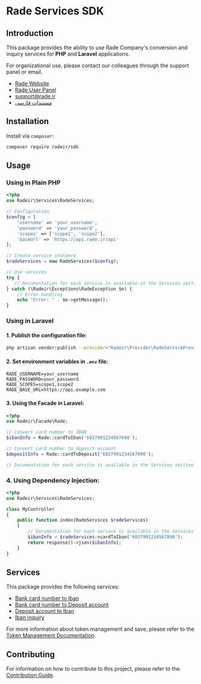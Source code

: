 # Rade Services SDK

## Introduction
This package provides the ability to use Rade Company's conversion and inquiry services for **PHP** and **Laravel** applications.

For organizational use, please contact our colleagues through the support panel or email.

- [Rade Website](https://rade.ir)
- [Rade User Panel](https://my.rade.ir)
- [support@rade.ir](mailto:support@rade.ir)
- [مستندات فارسی](README_FA.md)

## Installation

Install via `composer`:

```bash
composer require radeir/sdk
```

## Usage

### Using in Plain PHP

```php
<?php
use Radeir\Services\RadeServices;

// Configuration
$config = [
    'username' => 'your_username',
    'password' => 'your_password',
    'scopes' => ['scope1', 'scope2'],
    'baseUrl' => 'https://api.rade.ir/api'
];

// Create service instance
$radeServices = new RadeServices($config);

// Use services
try {
   // Documentation for each service is available in the Services section below
} catch (\Radeir\Exceptions\RadeException $e) {
    // Error handling
    echo "Error: " . $e->getMessage();
}
```

### Using in Laravel

#### 1. Publish the configuration file:

```bash
php artisan vendor:publish --provider="Radeir\Provider\RadeServiceProvider"
```

#### 2. Set environment variables in `.env` file:

```
RADE_USERNAME=your_username
RADE_PASSWORD=your_password
RADE_SCOPES=scope1,scope2
RADE_BASE_URL=https://api.example.com
```


#### 3. Using the Facade in Laravel:

```php
<?php
use Radeir\Facade\Rade;

// Convert card number to IBAN
$ibanInfo = Rade::cardToIban('6037991234567890');

// Convert card number to deposit account
$depositInfo = Rade::cardToDeposit('6037991234567890');

// Documentation for each service is available in the Services section below

```

### 4. Using Dependency Injection:

```php
<?php
use Radeir\Services\RadeServices;

class MyController
{
    public function index(RadeServices $radeServices)
    {
        // Documentation for each service is available in the Services section below
        $ibanInfo = $radeServices->cardToIban('6037991234567890');
        return response()->json($ibanInfo);
    }
}
```


## Services

This package provides the following services:

- [Bank card number to Iban](docs/en/card-to-iban.md)
- [Bank card number to Deposit account](docs/en/card-to-deposit.md)
- [Deposit account to Iban](docs/en/deposit-to-iban.md)
- [Iban inquiry](docs/en/iban-inquiry.md)

For more information about token management and save, please refer to the
[Token Management Documentation](docs/en/token-manager.md).

## Contributing

For information on how to contribute to this project, please refer to the
[Contribution Guide](docs/en/contributing.md).

